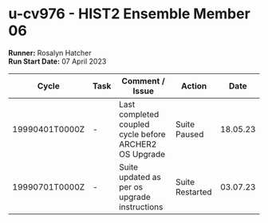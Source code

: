 # u-cv976 - HIST2 Ensemble Member 06

**Runner:** Rosalyn Hatcher   
**Run Start Date:** 07 April 2023


| Cycle | Task | Comment / Issue | Action | Date |
| ---   | ---  | ---             | ---    | ---  |
| 19990401T0000Z | -    | Last completed coupled cycle before ARCHER2 OS Upgrade | Suite Paused | 18.05.23 |
| 19990701T0000Z | -    | Suite updated as per os upgrade instructions   | Suite Restarted | 03.07.23 |
